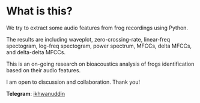 # What is this?
We try to extract some audio features from frog recordings using Python. 

The results are including waveplot, zero-crossing-rate, linear-freq spectogram, log-freq spectogram, power spectrum, MFCCs, delta MFCCs, and delta-delta MFCCs.

This is an on-going research on bioacoustics analysis of frogs identification based on their audio features.

I am open to discussion and collaboration. Thank you!

**Telegram**: [ikhwanuddin](http://t.me/ikhwanuddin)
